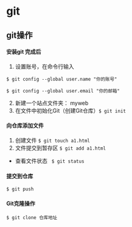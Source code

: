 # git

## git操作

####   安装git 完成后

1. 设置账号，在命令行输入

`$ git config --global user.name "你的账号" `

`$ git config --global user.email "你的邮箱"`

2. 新建一个站点文件夹： myweb
3. 在文件中初始化Git（创建Git仓库）`$ git init`
#### 向仓库添加文件

 1. 创建文件 `$ git touch a1.html` 
 2. 文件提交到暂存区 `$ git add a1.html`
 - 查看文件状态 ` $ git status`
 #### 提交到仓库 
 `$ git push`
 #### Git克隆操作
 `$ git clone 仓库地址`
 
